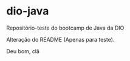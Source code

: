 # dio-java
Repositório-teste do bootcamp de Java da DIO

Alteração do README (Apenas para teste).

Deu bom, clã